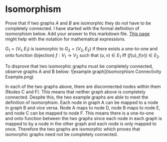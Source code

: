 # Isomorphism

Prove that if two graphs $A$ and $B$ are isomorphic they do *not* have to
be completely connected. I have started with the formal definition of
isomorphism below. Add your answer to this markdown file. [This
page](https://docs.github.com/en/get-started/writing-on-github/working-with-advanced-formatting/writing-mathematical-expressions)
might help with the notation for mathematical expressions.

$G_1=(V_1 , E_1)$ is isomorphic to $G_2 = (V_2, E_2)$ if there exists a
one-to-one and onto function (bijection) $f: V_1 \rightarrow V_2$ such that $(u,v)
\in E_1$ iff $(f(u),f(v)) \in E_2$.

To disprove that two isomorphic graphs must be completely connected, observe graphs A and B below:
![example graph](Isomorphism Connectivity Example.png)


In each of the two graphs above, there are disconnected nodes within them (Nodes C and F). This means that neither graph above is completely connected. Despite this, the two example graphs are able to meet the definition of isomorphism. Each node in graph A can be mapped to a node in graph B and vice versa. Node A maps to node D, node B maps to node E, and node C can be mapped to node F. This means there is a one-to-one and onto function between the two graphs since each node in each graph is mapped to by a node in the other graph and each node is only mapped to once. Therefore the two graphs are isomorphic which proves that isomorphic graphs need not be completely connected.
